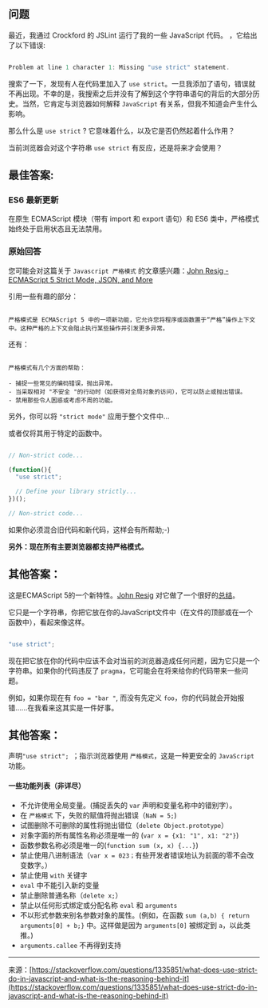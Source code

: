 ## 问题

最近，我通过 Crockford 的 JSLint 运行了我的一些 JavaScript 代码。 ，它给出了以下错误:

```js

Problem at line 1 character 1: Missing "use strict" statement.

```

搜索了一下，发现有人在代码里加入了 `use strict`。一旦我添加了语句，错误就不再出现。不幸的是，我搜索之后并没有了解到这个字符串语句的背后的大部分历史。当然，它肯定与浏览器如何解释 `JavaScript` 有关系，但我不知道会产生什么影响。

那么什么是 `use strict` ? 它意味着什么，以及它是否仍然起着什么作用？

当前浏览器会对这个字符串 `use strict` 有反应，还是将来才会使用？

## 最佳答案:

### ES6 最新更新

在原生 ECMAScript 模块（带有 import 和 export 语句）和 ES6 类中，严格模式始终处于启用状态且无法禁用。

### 原始回答

您可能会对这篇关于 `Javascript 严格模式` 的文章感兴趣：[John Resig - ECMAScript 5 Strict Mode, JSON, and More](https://johnresig.com/blog/ecmascript-5-strict-mode-json-and-more/)

引用一些有趣的部分：

```

严格模式是 ECMAScript 5 中的一项新功能，它允许您将程序或函数置于“严格”操作上下文中。这种严格的上下文会阻止执行某些操作并引发更多异常。
```

还有：

```

严格模式有几个方面的帮助：

- 捕捉一些常见的编码错误，抛出异常。
- 当采取相对 "不安全 "的行动时（如获得对全局对象的访问），它可以防止或抛出错误。
- 禁用那些令人困惑或考虑不周的功能。

```

另外，你可以将 `"strict mode"` 应用于整个文件中...

或者仅将其用于特定的函数中。

```js

// Non-strict code...

(function(){
  "use strict";

  // Define your library strictly...
})();

// Non-strict code...

```

如果你必须混合旧代码和新代码，这样会有所帮助;-)

**另外：现在所有主要浏览器都支持严格模式。**

## 其他答案：

这是ECMAScript 5的一个新特性。[John Resig](https://johnresig.com/blog/ecmascript-5-strict-mode-json-and-more/) 对它做了一个很好的[总结](https://johnresig.com/blog/ecmascript-5-strict-mode-json-and-more/)。

它只是一个字符串，你把它放在你的JavaScript文件中（在文件的顶部或在一个函数中），看起来像这样。

```js

"use strict";

```

现在把它放在你的代码中应该不会对当前的浏览器造成任何问题，因为它只是一个字符串。如果你的代码违反了 `pragma`，它可能会在将来给你的代码带来一些问题。

例如，如果你现在有 `foo = "bar "`, 而没有先定义 `foo`，你的代码就会开始报错......在我看来这其实是一件好事。

## 其他答案：

声明`"use strict"; `；指示浏览器使用 `严格模式`，这是一种更安全的 `JavaScript` 功能。

#### 一些功能列表（非详尽）

- 不允许使用全局变量。(捕捉丢失的 `var` 声明和变量名称中的错别字）。
- 在 `严格模式` 下，失败的赋值将抛出错误（`NaN = 5;`)
- 试图删除不可删除的属性将抛出错位（`delete Object.prototype`）
- 对象字面的所有属性名称必须是唯一的 (`var x = {x1: "1", x1: "2"}`)
- 函数参数名称必须是唯一的(`function sum (x, x) {...}`)
- 禁止使用八进制语法（`var x = 023；`有些开发者错误地认为前面的零不会改变数字。）
- 禁止使用 `with` 关键字
- `eval` 中不能引入新的变量
- 禁止删除普通名称（`delete x;`）
- 禁止以任何形式绑定或分配名称 `eval` 和 `arguments`
- 不以形式参数来别名参数对象的属性。(例如，在函数 `sum (a,b) { return arguments[0] + b;}` 中。这样做是因为 `arguments[0]` 被绑定到 `a`，以此类推。)
- `arguments.callee` 不再得到支持

---

来源：[https://stackoverflow.com/questions/1335851/what-does-use-strict-do-in-javascript-and-what-is-the-reasoning-behind-it](https://stackoverflow.com/questions/1335851/what-does-use-strict-do-in-javascript-and-what-is-the-reasoning-behind-it)
